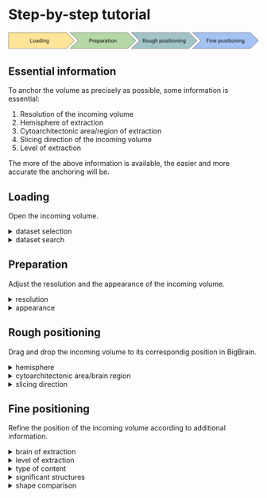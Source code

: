 # Step-by-step tutorial

![Image](images/workflow.png)

## Essential information
To anchor the volume as precisely as possible, some information is essential:

1. Resolution of the incoming volume
2. Hemisphere of extraction
3. Cytoarchitectonic area/region of extraction
4. Slicing direction of the incoming volume
5. Level of extraction

The more of the above information is available, the easier and more accurate the anchoring will be.

## Loading
Open the incoming volume.
<details><summary>dataset selection</summary>

> If you want to upload your own volume, you have to log in via HBP or ORCID. The file needs to be in NIfTI format (.nii or .nii.gz). After clicking "Upload" the volume should appear in the dropdown menu above. Select the dataset from the dropdown menu.
</details>

<details><summary>dataset search</summary>

> If you want to anchor a volume that is part of the [Knowledge Graph](https://search.kg.ebrains.eu/), search the dataset there to get as many information as possible. Filtering for _Homo sapiens_ is helpful.
</details>

## Preparation
Adjust the resolution and the appearance of the incoming volume.
<details><summary>resolution</summary>

> The resolution of the volume can be found in the **Data desciptor** of the [Knowledge Graph](https://search.kg.ebrains.eu/) or in the linked **Publication**. VoluBA assumes a resolution of 1 μm for the uploaded volume, so you have to scale the volume to it's actual resolution (e.g. if the actual resolution is 2 μm, scale it up by 2).
</details>

<details><summary>appearance</summary>

> Adjust the brightness, contrast, color map, etc. of the incoming volume via volume filters for better distinction between the displayed structures.
</details>

## Rough positioning
Drag and drop the incoming volume to its correspondig position in BigBrain.
<details><summary>hemisphere</summary>

> The hemisphere from which the volume originates can be found in the **Overview** or the **Data desciptor** of the [Knowledge Graph](https://search.kg.ebrains.eu/) or in the linked **Publication**.
</details>

<details><summary>cytoarchitectonic area/brain region</summary>

> The cytoarchitectonic area or brain region from which the volume originates can be found in the **Overview** or the **Data desciptor** of the [Knowledge Graph](https://search.kg.ebrains.eu/) or in the linked **Publication**.
</details>

<details><summary>slicing direction</summary>

> The slicing direction helps findig the right orientation of the incoming volume. This information can be found in the **Data desciptor** of the [Knowledge Graph](https://search.kg.ebrains.eu/) or in the linked **Publication**. You have to rotate the volume accordingly.
</details>

## Fine positioning
Refine the position of the incoming volume according to additional information.
<details><summary>brain of extraction</summary>

> If the incoming volume originates from the BigBrain, a perfect alignment can be achieved. If the incoming volume originates from a different brain, you have to take the individual variability or possible diseases into account, which can lead to deviations from the BigBrain. This information can be found in the **Data desciptor** of the [Knowledge Graph](https://search.kg.ebrains.eu/) or in the linked **Publication**.
</details>

<details><summary>level of extraction</summary>

> The level of extraction helps to narrow down the position of the incoming volume. For example, the position of a volume from the hippocampus can be constrained by knowing that it was extracted at the level of LGN (lateral geniculate nucleus). In the best case the position is given as a distance (in cm/mm/μm) to the reference structure. This information can be found in the **Data desciptor** of the [Knowledge Graph](https://search.kg.ebrains.eu/) or in the linked **Publication**.
</details>

<details><summary>type of content</summary>

> The type of the displayed content helps identifying significant structures. For example, the incoming volume can be tissue or a segmentation. If it is tissue, consider the staining method for structure identification (e.g. color channels in fluorescence microscopy). This information can be found in the **Data desciptor** of the [Knowledge Graph](https://search.kg.ebrains.eu/) or in the linked **Publication**.
</details>

<details><summary>significant structures</summary>

Significant structures help refining the orientation and position of the incoming volume. For example, the identification of laminae, sulci, gyri or other anatomical structures in the incoming volume give hints to the mentioned. This information may be found in the **Data desciptor** of the [Knowledge Graph](https://search.kg.ebrains.eu/) or in the linked **Publication**.
</details>

<details><summary>shape comparison</summary>

Comparing the shape of significant structures in the incoming volume to the correspondig structures in the BigBrain helps finding a matching position.
</details>

